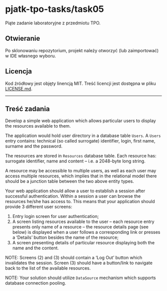 # pjatk-tpo-tasks/task05

Piąte zadanie laboratoryjne z przedmiotu TPO.

## Otwieranie

Po sklonowaniu repozytorium, projekt należy otworzyć (lub zaimportować) w IDE własnego wyboru.

## Licencja

Kod źródłowy jest objęty linencją MIT. Treść licencji jest dostępna w pliku [LICENSE.md](../LICENSE.md).

---

## Treść zadania

Develop a simple web application which allows particular users to display the resources available to them.

The application would hold user directory in a database table `Users`. A `Users` entry contains: technical (so called surrogate) identifier, login, first name, surname and the password.

The resources are stored in `Resources` database table. Each resource has: surrogate identifier, name and content – i.e. a 2048-byte long string.

A resource may be accessible to multiple users, as well as each user may access multiple resources, which implies that in the relational model there should be a junction table between the two above entity types.

Your web application should allow a user to establish a session after successful authentication. Within a session a user can browse the resources he/she has access to. This means that your application should provide 3 different user screens:

1. Entry login screen for user authentication;
2. A screen listing resources available to the user – each resource entry presents only name of a resource – the resource details page (see below) is displayed when a user follows a corresponding link or presses a ‘Details’ button besides the name of the resource;
3. A screen presenting details of particular resource displaying both the name and the content.

NOTE: Screens (2) and (3) should contain a ‘Log Out’ button which invalidates the session. Screen (3) should have a button/link to navigate back to the list of the available resources.

NOTE: Your solution should utilize `DataSource` mechanism which supports database connection pooling.
